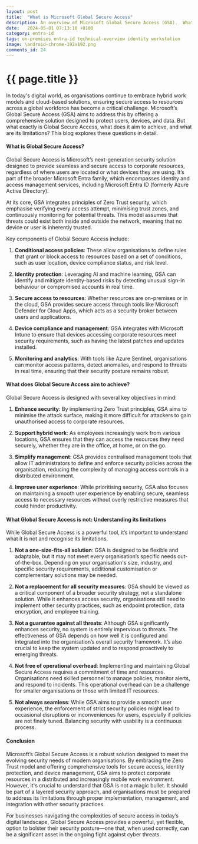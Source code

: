 ```yaml
---
layout: post
title:  "What is Microsoft Global Secure Access"
description: An overview of Microsoft Global Secure Access (GSA).  What is GAS, what are its aims and what are its limitations
date:   2024-05-01 07:13:10 +0100
category: entra-id
tags: on-premises entra-id technical-overview identity workstation
image: \android-chrome-192x192.png
comments_id: 24
---
```

<h1>{{ page.title }}</h1>


In today's digital world, as organisations continue to embrace hybrid work models and cloud-based solutions, ensuring secure access to resources across a global workforce has become a critical challenge. Microsoft’s Global Secure Access (GSA) aims to address this by offering a comprehensive solution designed to protect users, devices, and data. But what exactly is Global Secure Access, what does it aim to achieve, and what are its limitations? This blog explores these questions in detail.

#### **What is Global Secure Access?**

Global Secure Access is Microsoft’s next-generation security solution designed to provide seamless and secure access to corporate resources, regardless of where users are located or what devices they are using. It’s part of the broader Microsoft Entra family, which encompasses identity and access management services, including Microsoft Entra ID (formerly Azure Active Directory).

At its core, GSA integrates principles of Zero Trust security, which emphasise verifying every access attempt, minimising trust zones, and continuously monitoring for potential threats. This model assumes that threats could exist both inside and outside the network, meaning that no device or user is inherently trusted.

Key components of Global Secure Access include:

1. **Conditional access policies**: These allow organisations to define rules that grant or block access to resources based on a set of conditions, such as user location, device compliance status, and risk level.

2. **Identity protection**: Leveraging AI and machine learning, GSA can identify and mitigate identity-based risks by detecting unusual sign-in behaviour or compromised accounts in real time.

3. **Secure access to resources**: Whether resources are on-premises or in the cloud, GSA provides secure access through tools like Microsoft Defender for Cloud Apps, which acts as a security broker between users and applications.

4. **Device compliance and management**: GSA integrates with Microsoft Intune to ensure that devices accessing corporate resources meet security requirements, such as having the latest patches and updates installed.

5. **Monitoring and analytics**: With tools like Azure Sentinel, organisations can monitor access patterns, detect anomalies, and respond to threats in real time, ensuring that their security posture remains robust.

#### **What does Global Secure Access aim to achieve?**

Global Secure Access is designed with several key objectives in mind:

1. **Enhance security**: By implementing Zero Trust principles, GSA aims to minimise the attack surface, making it more difficult for attackers to gain unauthorised access to corporate resources.

2. **Support hybrid work**: As employees increasingly work from various locations, GSA ensures that they can access the resources they need securely, whether they are in the office, at home, or on the go.

3. **Simplify management**: GSA provides centralised management tools that allow IT administrators to define and enforce security policies across the organisation, reducing the complexity of managing access controls in a distributed environment.

4. **Improve user experience**: While prioritising security, GSA also focuses on maintaining a smooth user experience by enabling secure, seamless access to necessary resources without overly restrictive measures that could hinder productivity.

#### **What Global Secure Access is not: Understanding its limitations**

While Global Secure Access is a powerful tool, it’s important to understand what it is not and recognise its limitations.

1. **Not a one-size-fits-all solution**: GSA is designed to be flexible and adaptable, but it may not meet every organisation’s specific needs out-of-the-box. Depending on your organisation's size, industry, and specific security requirements, additional customisation or complementary solutions may be needed.

2. **Not a replacement for all security measures**: GSA should be viewed as a critical component of a broader security strategy, not a standalone solution. While it enhances access security, organisations still need to implement other security practices, such as endpoint protection, data encryption, and employee training.

3. **Not a guarantee against all threats**: Although GSA significantly enhances security, no system is entirely impervious to threats. The effectiveness of GSA depends on how well it is configured and integrated into the organisation’s overall security framework. It’s also crucial to keep the system updated and to respond proactively to emerging threats.

4. **Not free of operational overhead**: Implementing and maintaining Global Secure Access requires a commitment of time and resources. Organisations need skilled personnel to manage policies, monitor alerts, and respond to incidents. This operational overhead can be a challenge for smaller organisations or those with limited IT resources.

5. **Not always seamless**: While GSA aims to provide a smooth user experience, the enforcement of strict security policies might lead to occasional disruptions or inconveniences for users, especially if policies are not finely tuned. Balancing security with usability is a continuous process.

#### **Conclusion**

Microsoft’s Global Secure Access is a robust solution designed to meet the evolving security needs of modern organisations. By embracing the Zero Trust model and offering comprehensive tools for secure access, identity protection, and device management, GSA aims to protect corporate resources in a distributed and increasingly mobile work environment. However, it's crucial to understand that GSA is not a magic bullet. It should be part of a layered security approach, and organisations must be prepared to address its limitations through proper implementation, management, and integration with other security practices.

For businesses navigating the complexities of secure access in today’s digital landscape, Global Secure Access provides a powerful, yet flexible, option to bolster their security posture—one that, when used correctly, can be a significant asset in the ongoing fight against cyber threats.
